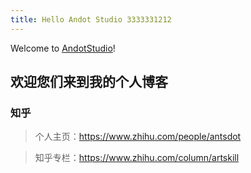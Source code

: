 ```yaml
---
title: Hello Andot Studio 3333331212
---
```

Welcome to [AndotStudio](https://andot.org/)! 

## 欢迎您们来到我的个人博客

### 知乎

> 个人主页：https://www.zhihu.com/people/antsdot

> 知乎专栏：https://www.zhihu.com/column/artskill
